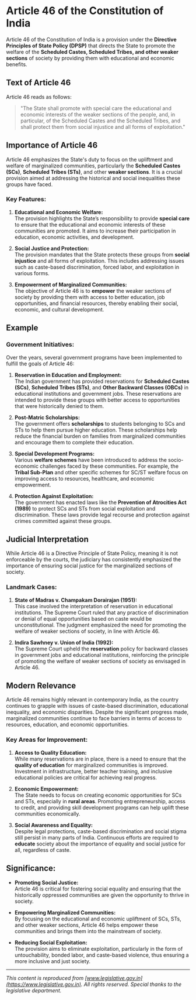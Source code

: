 # Article 46 of the Constitution of India

Article 46 of the Constitution of India is a provision under the **Directive Principles of State Policy (DPSP)** that directs the State to promote the welfare of the **Scheduled Castes, Scheduled Tribes, and other weaker sections** of society by providing them with educational and economic benefits.

## Text of Article 46

Article 46 reads as follows:

> "The State shall promote with special care the educational and economic interests of the weaker sections of the people, and, in particular, of the Scheduled Castes and the Scheduled Tribes, and shall protect them from social injustice and all forms of exploitation."

## Importance of Article 46

Article 46 emphasizes the State's duty to focus on the upliftment and welfare of marginalized communities, particularly the **Scheduled Castes (SCs)**, **Scheduled Tribes (STs)**, and other **weaker sections**. It is a crucial provision aimed at addressing the historical and social inequalities these groups have faced.

### Key Features:

1. **Educational and Economic Welfare:**  
   The provision highlights the State’s responsibility to provide **special care** to ensure that the educational and economic interests of these communities are promoted. It aims to increase their participation in education, economic activities, and development.

2. **Social Justice and Protection:**  
   The provision mandates that the State protects these groups from **social injustice** and all forms of exploitation. This includes addressing issues such as caste-based discrimination, forced labor, and exploitation in various forms.

3. **Empowerment of Marginalized Communities:**  
   The objective of Article 46 is to **empower** the weaker sections of society by providing them with access to better education, job opportunities, and financial resources, thereby enabling their social, economic, and cultural development.

## Example

### Government Initiatives:

Over the years, several government programs have been implemented to fulfill the goals of Article 46:

1. **Reservation in Education and Employment:**  
   The Indian government has provided reservations for **Scheduled Castes (SCs)**, **Scheduled Tribes (STs)**, and **Other Backward Classes (OBCs)** in educational institutions and government jobs. These reservations are intended to provide these groups with better access to opportunities that were historically denied to them.

2. **Post-Matric Scholarships:**  
   The government offers **scholarships** to students belonging to SCs and STs to help them pursue higher education. These scholarships help reduce the financial burden on families from marginalized communities and encourage them to complete their education.

3. **Special Development Programs:**  
   Various **welfare schemes** have been introduced to address the socio-economic challenges faced by these communities. For example, the **Tribal Sub-Plan** and other specific schemes for SC/ST welfare focus on improving access to resources, healthcare, and economic empowerment.

4. **Protection Against Exploitation:**  
   The government has enacted laws like the **Prevention of Atrocities Act (1989)** to protect SCs and STs from social exploitation and discrimination. These laws provide legal recourse and protection against crimes committed against these groups.

## Judicial Interpretation

While Article 46 is a Directive Principle of State Policy, meaning it is not enforceable by the courts, the judiciary has consistently emphasized the importance of ensuring social justice for the marginalized sections of society.

### Landmark Cases:

1. **State of Madras v. Champakam Dorairajan (1951):**  
   This case involved the interpretation of reservation in educational institutions. The Supreme Court ruled that any practice of discrimination or denial of equal opportunities based on caste would be unconstitutional. The judgment emphasized the need for promoting the welfare of weaker sections of society, in line with Article 46.

2. **Indira Sawhney v. Union of India (1992):**  
   The Supreme Court upheld the **reservation** policy for backward classes in government jobs and educational institutions, reinforcing the principle of promoting the welfare of weaker sections of society as envisaged in Article 46.

## Modern Relevance

Article 46 remains highly relevant in contemporary India, as the country continues to grapple with issues of caste-based discrimination, educational inequality, and economic disparities. Despite the significant progress made, marginalized communities continue to face barriers in terms of access to resources, education, and economic opportunities.

### Key Areas for Improvement:

1. **Access to Quality Education:**  
   While many reservations are in place, there is a need to ensure that the **quality of education** for marginalized communities is improved. Investment in infrastructure, better teacher training, and inclusive educational policies are critical for achieving real progress.

2. **Economic Empowerment:**  
   The State needs to focus on creating economic opportunities for SCs and STs, especially in **rural areas**. Promoting entrepreneurship, access to credit, and providing skill development programs can help uplift these communities economically.

3. **Social Awareness and Equality:**  
   Despite legal protections, caste-based discrimination and social stigma still persist in many parts of India. Continuous efforts are required to **educate** society about the importance of equality and social justice for all, regardless of caste.

## Significance:

- **Promoting Social Justice:**  
  Article 46 is critical for fostering social equality and ensuring that the historically oppressed communities are given the opportunity to thrive in society.
  
- **Empowering Marginalized Communities:**  
  By focusing on the educational and economic upliftment of SCs, STs, and other weaker sections, Article 46 helps empower these communities and brings them into the mainstream of society.

- **Reducing Social Exploitation:**  
  The provision aims to eliminate exploitation, particularly in the form of untouchability, bonded labor, and caste-based violence, thus ensuring a more inclusive and just society.

---

*This content is reproduced from [www.legislative.gov.in](https://www.legislative.gov.in). All rights reserved. Special thanks to the legislative department.*
